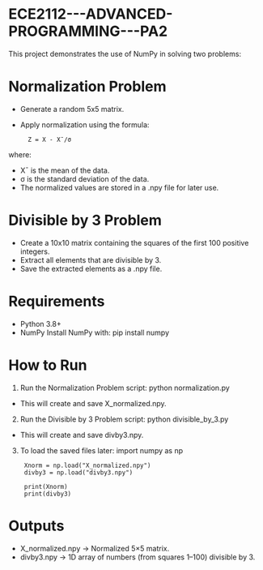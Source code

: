 # ECE2112---ADVANCED-PROGRAMMING---PA2
This project demonstrates the use of NumPy in solving two problems:

# Normalization Problem
- Generate a random 5x5 matrix.
- Apply normalization using the formula:

        Z = X - Xˉ​/σ

where: 
   - Xˉ​ is the mean of the data.
   - σ is the standard deviation of the data.
- The normalized values are stored in a .npy file for later use.

# Divisible by 3 Problem
- Create a 10x10 matrix containing the squares of the first 100 positive integers.
- Extract all elements that are divisible by 3.
- Save the extracted elements as a .npy file.

# Requirements 
- Python 3.8+
- NumPy
Install NumPy with:
pip install numpy

# How to Run
1. Run the Normalization Problem script:
        python normalization.py
- This will create and save X_normalized.npy.

2. Run the Divisible by 3 Problem script:
        python divisible_by_3.py
- This will create and save divby3.npy.
3. To load the saved files later:
        import numpy as np

        Xnorm = np.load("X_normalized.npy")
        divby3 = np.load("divby3.npy")

        print(Xnorm)
        print(divby3)

# Outputs
- X_normalized.npy → Normalized 5×5 matrix.
- divby3.npy → 1D array of numbers (from squares 1–100) divisible by 3.
